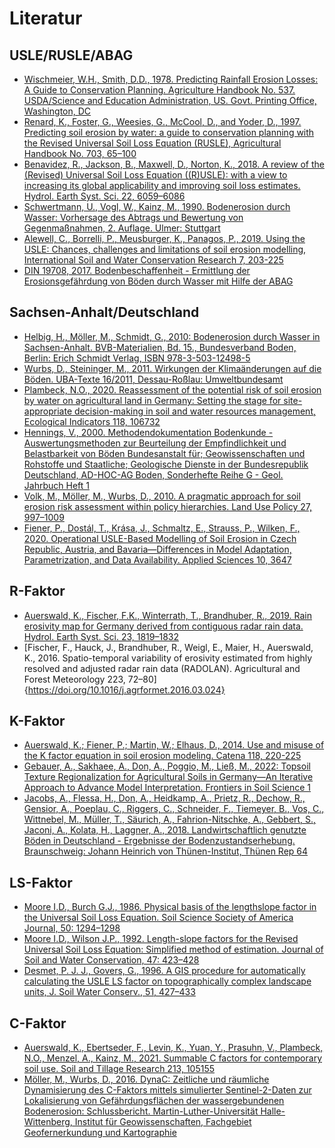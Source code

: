 # Literatur
## USLE/RUSLE/ABAG
* [Wischmeier, W.H., Smith, D.D., 1978. Predicting Rainfall Erosion Losses: A Guide to Conservation Planning. Agriculture Handbook No. 537. USDA/Science and Education Administration, US. Govt. Printing Office, Washington, DC](https://github.com/FLFgit/LV_Bodenerosion/blob/main/Parametrisierung/WischmeierSmith1978usda.pdf)
* [Renard, K., Foster, G., Weesies, G., McCool, D., and Yoder, D., 1997. Predicting soil erosion by water: a guide to conservation planning with the Revised Universal Soil Loss Equation (RUSLE), Agricultural Handbook No. 703, 65–100](https://github.com/FLFgit/LV_Bodenerosion/blob/main/Parametrisierung/Renard-etal1997ah.pdf) 
* [Benavidez, R., Jackson, B., Maxwell, D., Norton, K., 2018. A review of the (Revised) Universal Soil Loss Equation ((R)USLE): with a view to increasing its global applicability and improving soil loss estimates. Hydrol. Earth Syst. Sci. 22, 6059–6086](https://doi.org/10.5194/hess-22-6059-2018)
* [Schwertmann, U., Vogl, W., Kainz, M., 1990. Bodenerosion durch Wasser: Vorhersage des Abtrags und Bewertung von Gegenmaßnahmen, 2. Auflage. Ulmer:
Stuttgart](https://github.com/FLFgit/LV_Bodenerosion/blob/main/Parametrisierung/Schwertmann-etal1987abag.pdf)
* [Alewell, C., Borrelli, P., Meusburger, K., Panagos, P., 2019. Using the USLE: Chances, challenges and limitations of soil erosion modelling,
International Soil and Water Conservation Research 7, 203-225](https://doi.org/10.1016/j.iswcr.2019.05.004)
* [DIN 19708, 2017. Bodenbeschaffenheit - Ermittlung der Erosionsgefährdung von Böden durch Wasser mit Hilfe der ABAG](https://dx.doi.org/10.31030/2676773)



## Sachsen-Anhalt/Deutschland
* [Helbig, H.,  Möller, M., Schmidt, G., 2010: Bodenerosion durch Wasser in Sachsen-Anhalt. BVB-Materialien, Bd. 15., Bundesverband Boden, Berlin: Erich Schmidt Verlag, ISBN 978-3-503-12498-5](https://www.bvb-materialien.de/aktuellerband.html)
* [Wurbs, D., Steininger, M., 2011. Wirkungen der Klimaänderungen auf die Böden. UBA-Texte 16/2011, Dessau-Roßlau: Umweltbundesamt](https://nbn-resolving.org/urn:nbn:de:kobv:109-opus-108951/fragment/page=1)
* [Plambeck, N.O., 2020. Reassessment of the potential risk of soil erosion by water on agricultural land in Germany: Setting the stage for site-appropriate decision-making in soil and water resources management, Ecological Indicators 118, 106732](https://github.com/FLFgit/LV_Bodenerosion/blob/main/Parametrisierung/Plambeck2020ei.pdf)
* [Hennings, V., 2000. Methodendokumentation Bodenkunde - Auswertungsmethoden zur Beurteilung der Empfindlichkeit und Belastbarkeit von Böden
Bundesanstalt für; Geowissenschaften und Rohstoffe und Staatliche; Geologische Dienste in der Bundesrepublik Deutschland, AD-HOC-AG Boden, Sonderhefte Reihe G - Geol. Jahrbuch Heft 1](https://www.methodenwiki-bodenkunde.de/MethodenWiki/Hauptseite)
* [Volk, M., Möller, M., Wurbs, D., 2010. A pragmatic approach for soil erosion risk assessment within policy hierarchies. Land Use Policy 27, 997–1009](https://github.com/FLFgit/LV_Bodenerosion/blob/main/ABAG-Kalkulator/Volk-etal2010lup.pdf)
* [Fiener, P., Dostál, T., Krása, J., Schmaltz, E., Strauss, P., Wilken, F., 2020. Operational USLE-Based Modelling of Soil Erosion in Czech Republic, Austria, and Bavaria—Differences in Model Adaptation, Parametrization, and Data Availability. Applied Sciences 10, 3647](https://doi.org/10.3390/app10103647)

## R-Faktor
* [Auerswald, K., Fischer, F.K., Winterrath, T., Brandhuber, R., 2019. Rain erosivity map for Germany derived from contiguous radar rain data. Hydrol. Earth Syst. Sci. 23, 1819–1832](https://doi.org/10.5194/hess-23-1819-2019)
* [Fischer, F., Hauck, J., Brandhuber, R., Weigl, E., Maier, H., Auerswald, K., 2016. Spatio-temporal variability of erosivity estimated from highly resolved and adjusted radar rain data (RADOLAN). Agricultural and Forest Meteorology 223, 72–80]{https://doi.org/10.1016/j.agrformet.2016.03.024}


## K-Faktor
* [Auerswald, K.; Fiener, P.; Martin, W.; Elhaus, D., 2014. Use and misuse of the K factor equation in soil erosion modeling. Catena 118, 220-225](https://doi.org/10.1016/j.catena.2014.01.008)
* [Gebauer, A., Sakhaee, A., Don, A., Poggio, M., Ließ, M., 2022: Topsoil Texture Regionalization for Agricultural Soils in Germany—An Iterative Approach to Advance Model Interpretation. Frontiers in Soil Science 1](https://doi.org/10.3389/fsoil.2021.770326)
* [Jacobs, A., Flessa, H., Don, A., Heidkamp, A., Prietz, R., Dechow, R., Gensior,
A., Poeplau, C., Riggers, C., Schneider, F., Tiemeyer, B., Vos, C., Wittnebel, M., Müller, T., Säurich, A., Fahrion-Nitschke, A., Gebbert, S., Jaconi, A., Kolata, H.,
Laggner, A., 2018. Landwirtschaftlich genutzte Böden in Deutschland - Ergebnisse der Bodenzustandserhebung. Braunschweig: Johann Heinrich von Thünen-Institut, Thünen Rep 64](https://www.thuenen.de/media/institute/ak/Allgemein/news/Thuenen_Report_64_final.pdf)



## LS-Faktor
* [Moore I.D., Burch G.J., 1986. Physical basis of the lengthslope factor in the Universal Soil Loss Equation. Soil Science Society of America Journal, 50: 1294–1298](https://github.com/FLFgit/LV_Bodenerosion/blob/main/Parametrisierung/MooreBurch1986sssaj.pdf)
* [Moore I.D., Wilson J.P., 1992. Length-slope factors for the Revised Universal Soil Loss Equation: Simplified method of estimation. Journal of Soil and Water Conservation, 47: 423–428](https://github.com/FLFgit/LV_Bodenerosion/blob/main/Parametrisierung/MooreWilson1992jswc.pdf)
* [Desmet, P. J. J., Govers, G., 1996. A GIS procedure for automatically calculating the USLE LS factor on topographically complex landscape units, J. Soil Water Conserv., 51, 427–433](https://github.com/FLFgit/LV_Bodenerosion/blob/main/Parametrisierung/DesmetGovers1996jswc.pdf)

## C-Faktor
* [Auerswald, K., Ebertseder, F., Levin, K., Yuan, Y., Prasuhn, V., Plambeck, N.O., Menzel, A., Kainz, M., 2021. Summable C factors for contemporary soil use. Soil and Tillage Research 213, 105155](https://github.com/FLFgit/LV_Bodenerosion/blob/main/Parametrisierung/Auerswald-etal2021str.pdf)
* [Möller, M., Wurbs, D., 2016. DynaC: Zeitliche und räumliche Dynamisierung des C-Faktors mittels simulierter Sentinel-2-Daten zur Lokalisierung von Gefährdungsflächen der wassergebundenen Bodenerosion: Schlussbericht. Martin-Luther-Universität Halle-Wittenberg, Institut für Geowissenschaften, Fachgebiet Geofernerkundung und Kartographie](https://www.tib.eu/en/suchen/id/TIBKAT:880911476)
